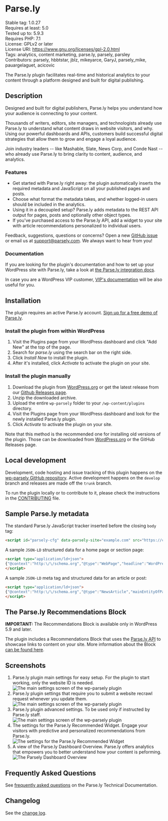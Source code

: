 # Parse.ly

Stable tag: 1.0.27  
Requires at least: 5.0  
Tested up to: 5.9.3  
Requires PHP: 7.1  
License: GPLv2 or later  
License URI: https://www.gnu.org/licenses/gpl-2.0.html  
Tags: analytics, content marketing, parse.ly, parsely, parsley  
Contributors: parsely, hbbtstar, jblz, mikeyarce, GaryJ, parsely_mike, pauargelaguet, acicovic

The Parse.ly plugin facilitates real-time and historical analytics to your content through a platform designed and built for digital publishing.

## Description

Designed and built for digital publishers, Parse.ly helps you understand how your audience is connecting to your content.

Thousands of writers, editors, site managers, and technologists already use Parse.ly to understand what content draws in website visitors, and why. Using our powerful dashboards and APIs, customers build successful digital strategies that allow them to grow and engage a loyal audience.

Join industry leaders -- like Mashable, Slate, News Corp, and Conde Nast -- who already use Parse.ly to bring clarity to content, audience, and analytics.

### Features

- Get started with Parse.ly right away: the plugin automatically inserts the required metadata and JavaScript on all your published pages and posts.
- Choose what format the metadata takes, and whether logged-in users should be included in the analytics.
- Using it in a decoupled setup? Parse.ly adds metadata to the REST API output for pages, posts and optionally other object types.
- If you've purchased access to the Parse.ly API, add a widget to your site with article recommendations personalized to individual users.

Feedback, suggestions, questions or concerns? Open a new [GitHub issue](https://github.com/Parsely/wp-parsely/issues) or email us at [support@parsely.com](mailto:support@parsely.com). We always want to hear from you!

### Documentation

If you are looking for the plugin's documentation and how to set up your WordPress site with Parse.ly, take a look at [the Parse.ly integration docs](https://www.parsely.com/help/integration/wordpress).

In case you are a WordPress VIP customer, [VIP's documentation](https://docs.wpvip.com/technical-references/plugins/parse-ly/) will be also useful for you.

## Installation

The plugin requires an active Parse.ly account. [Sign up for a free demo of Parse.ly](https://www.parsely.com/getdemo?utm_medium=referral&utm_source=wordpress.org&utm_content=wp-parsely).

### Install the plugin from within WordPress

1. Visit the Plugins page from your WordPress dashboard and click "Add New" at the top of the page.
2. Search for _parse.ly_ using the search bar on the right side.
3. Click _Install Now_ to install the plugin.
4. After it's installed, click _Activate_ to activate the plugin on your site.

### Install the plugin manually

1. Download the plugin from [WordPress.org](https://wordpress.org/plugins/wp-parsely/) or get the latest release from our [Github Releases page](https://github.com/Parsely/wp-parsely/releases).
2. Unzip the downloaded archive.
3. Upload the entire `wp-parsely` folder to your `/wp-content/plugins` directory.
4. Visit the Plugins page from your WordPress dashboard and look for the newly installed Parse.ly plugin.
5. Click _Activate_ to activate the plugin on your site.

Note that this method is the recommended one for installing old versions of the plugin. Those can be downloaded from [WordPress.org](https://wordpress.org/plugins/wp-parsely/advanced/) or the GitHub Releases page.

## Local development

Development, code hosting and issue tracking of this plugin happens on the [wp-parsely GitHub repository](https://github.com/Parsely/wp-parsely/). Active development happens on the `develop` branch and releases are made off the `trunk` branch.

To run the plugin locally or to contribute to it, please check the instructions in the [CONTRIBUTING](https://github.com/parsely/wp-parsely/blob/trunk/CONTRIBUTING.md) file.

## Sample Parse.ly metadata

The standard Parse.ly JavaScript tracker inserted before the closing `body` tag:

~~~html
<script id="parsely-cfg" data-parsely-site="example.com" src="https://cdn.parsely.com/keys/example.com/p.js"></script>
~~~

A sample `JSON-LD` structured data for a home page or section page:

~~~html
<script type="application/ld+json">
{"@context":"http:\/\/schema.org","@type":"WebPage","headline":"WordPress VIP","url":"http:\/\/wpvip.com\/"}
</script>
~~~

A sample `JSON-LD` meta tag and structured data for an article or post:

~~~html
<script type="application/ld+json">
{"@context":"http:\/\/schema.org","@type":"NewsArticle","mainEntityOfPage":{"@type":"WebPage","@id":"http:\/\/wpvip.com\/2021\/04\/09\/how-the-wordpress-gutenberg-block-editor-empowers-enterprise-content-creators\/"},"headline":"How the WordPress Gutenberg Block Editor Empowers Enterprise Content Creators","url":"http:\/\/wpvip.com\/2021\/04\/09\/how-the-wordpress-gutenberg-block-editor-empowers-enterprise-content-creators\/","thumbnailUrl":"https:\/\/wpvip.com\/wp-content\/uploads\/2021\/04\/ladyatdesk.png?w=120","image":{"@type":"ImageObject","url":"https:\/\/wpvip.com\/wp-content\/uploads\/2021\/04\/ladyatdesk.png?w=120"},"dateCreated":"2021-04-09T15:13:13Z","datePublished":"2021-04-09T15:13:13Z","dateModified":"2021-04-09T15:13:13Z","articleSection":"Gutenberg","author":[{"@type":"Person","name":"Sam Wendland"}],"creator":["Sam Wendland"],"publisher":{"@type":"Organization","name":"The Enterprise Content Management Platform | WordPress VIP","logo":"https:\/\/wpvip.com\/wp-content\/uploads\/2020\/11\/cropped-favicon-dark.png"},"keywords":[]}
</script>
~~~

## The Parse.ly Recommendations Block

**IMPORTANT:** The Recommendations Block is available only in WordPress 5.9 and later.

The plugin includes a Recommendations Block that uses the [Parse.ly API](https://www.parse.ly/help/api/recommendations#get-related) to showcase links to content on your site. More information about the Block [can be found here](https://www.parse.ly/help/integration/recommendations-block).

## Screenshots

1. Parse.ly plugin main settings for easy setup. For the plugin to start working, only the website ID is needed.  
   ![The main settings screen of the wp-parsely plugin](.wordpress-org/screenshot-1.png)
2. Parse.ly plugin settings that require you to submit a website recrawl request whenever you update them.  
   ![The main settings screen of the wp-parsely plugin](.wordpress-org/screenshot-2.png)
3. Parse.ly plugin advanced settings. To be used only if instructed by Parse.ly staff.  
   ![The main settings screen of the wp-parsely plugin](.wordpress-org/screenshot-3.png)
4. The settings for the Parse.ly Recommended Widget. Engage your visitors with predictive and personalized recommendations from Parse.ly.  
   ![The settings for the Parse.ly Recommended Widget](.wordpress-org/screenshot-4.png)
5. A view of the Parse.ly Dashboard Overview. Parse.ly offers analytics that empowers you to better understand how your content is peforming.  
   ![The Parsely Dashboard Overview](.wordpress-org/screenshot-5.png)

## Frequently Asked Questions

See [frequently asked questions](https://www.parse.ly/help/integration/wordpress#frequently-asked-questions) on the Parse.ly Technical Documentation.

## Changelog

See the [change log](https://github.com/parsely/wp-parsely/blob/trunk/CHANGELOG.md).
